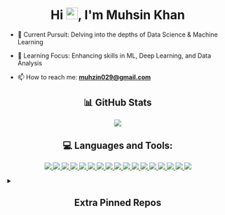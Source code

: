 <h1 align="center">Hi <img height=27 src="https://user-images.githubusercontent.com/18350557/176309783-0785949b-9127-417c-8b55-ab5a4333674e.gif">, I'm Muhsin Khan</h1>


- 💫 Current Pursuit: Delving into the depths of Data Science & Machine Learning

- 🌱 Learning Focus: Enhancing skills in ML, Deep Learning, and Data Analysis

- 📫 How to reach me: **muhzin029@gmail.com**


<h2 align="center">📊 GitHub Stats</h2>

<p align="center">
    <a href="https://git.io/streak-stats"><img src="https://streak-stats.demolab.com?user=muhzinkhan&theme=dracula"/></a>
</p>


<h2 align="center">💻 Languages and Tools:</h2>
<!-- ## 💻 Languages and Tools Centered -->

<p align="center">
  <a href="https://img.shields.io">
    <img src="https://img.shields.io/badge/flask-%23000.svg?style=for-the-badge&logo=flask&logoColor=white" />
  </a>
  <a href="https://img.shields.io">
    <img src="https://img.shields.io/badge/git-%23F05033.svg?style=for-the-badge&logo=git&logoColor=white" />
  </a>
  <a href="https://img.shields.io">
    <img src="https://img.shields.io/badge/python-3670A0?style=for-the-badge&logo=python&logoColor=ffdd54" />
  </a>
  <a href="https://img.shields.io">
    <img src="https://img.shields.io/badge/MongoDB-%234ea94b.svg?style=for-the-badge&logo=mongodb&logoColor=white" />
  </a>
  <a href="https://img.shields.io">
    <img src="https://img.shields.io/badge/mysql-4479A1.svg?style=for-the-badge&logo=mysql&logoColor=white" />
  </a>
  <a href="https://img.shields.io">
    <img src="https://img.shields.io/badge/pandas-%23150458.svg?style=for-the-badge&logo=pandas&logoColor=white" />
  </a>
  <a href="https://img.shields.io">
    <img src="https://img.shields.io/badge/c++-%2300599C.svg?style=for-the-badge&logo=c%2B%2B&logoColor=white" />
  </a>
  <a href="https://img.shields.io">
    <img src="https://img.shields.io/badge/Postman-FF6C37?style=for-the-badge&logo=postman&logoColor=white" />
  </a>
  <a href="https://img.shields.io">
    <img src="https://img.shields.io/badge/Plotly-%233F4F75.svg?style=for-the-badge&logo=plotly&logoColor=white" />
  </a>
  <a href="https://img.shields.io">
    <img src="https://img.shields.io/badge/scikit--learn-%23F7931E.svg?style=for-the-badge&logo=scikit-learn&logoColor=white" />
  </a>
  <a href="https://img.shields.io">
    <img src="https://img.shields.io/badge/Matplotlib-%23ffffff.svg?style=for-the-badge&logo=Matplotlib&logoColor=black" />
  </a>
  <a href="https://img.shields.io">
    <img src="https://img.shields.io/badge/bootstrap-%238511FA.svg?style=for-the-badge&logo=bootstrap&logoColor=white" />
  </a>
  <a href="https://img.shields.io">
    <img src="https://img.shields.io/badge/power_bi-F2C811?style=for-the-badge&logo=powerbi&logoColor=black" />
  </a>
  <a href="https://img.shields.io">
    <img src="https://img.shields.io/badge/Tableau-E97627?style=for-the-badge&logo=Tableau&logoColor=white" />
  </a>
  <a href="https://img.shields.io">
    <img src="https://img.shields.io/badge/Selenium-43B02A?style=for-the-badge&logo=Selenium&logoColor=white" />
  </a>
  <a href="https://img.shields.io">
    <img src="https://img.shields.io/badge/numpy-%23013243.svg?style=for-the-badge&logo=numpy&logoColor=white" />
  </a>
  <a href="https://img.shields.io">
    <img src="https://img.shields.io/badge/SciPy-%230C55A5.svg?style=for-the-badge&logo=scipy&logoColor=%white" />
  </a>
</p>


<details close>
  <summary><h2 align="center">Extra Pinned Repos</h2></summary>

  <p>
    <a href="https://github.com/muhzinkhan/Sales-Dashboard-with-Analytics"><img width="278" src="https://denvercoder1-github-readme-stats.vercel.app/api/pin/?username=muhzinkhan&repo=Sales-Dashboard-with-Analytics&theme=react&bg_color=1F222E&title_color=F85D7F&hide_border=false&icon_color=F8D866&show_icons=true&show_description=true" alt="Sales-Dashboard-with-Analytics"></a>
    <a href="https://github.com/muhzinkhan/Linear-Regression-From-Scratch"><img width="278" src="https://denvercoder1-github-readme-stats.vercel.app/api/pin/?username=muhzinkhan&repo=Linear-Regression-From-Scratch&theme=react&bg_color=1F222E&title_color=F85D7F&hide_border=false&icon_color=F8D866&show_icons=true&show_description=true" alt="Linear-Regression-From-Scratch"></a>
    <a href="https://github.com/muhzinkhan/Analysing-Space-Race"><img width="278" src="https://denvercoder1-github-readme-stats.vercel.app/api/pin/?username=muhzinkhan&repo=Analysing-Space-Race&theme=react&bg_color=1F222E&title_color=F85D7F&hide_border=false&icon_color=F8D866&show_icons=true&show_description=true" alt="Analysing-Space-Race"></a>
  </p>
</details>